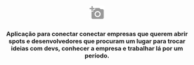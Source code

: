<h1 align="center">
    <img alt="" title="" src="frontend\src\assets\camera.svg" />
</h1>

<h3 align="center">Aplicação para conectar conectar empresas que querem abrir spots e desenvolvedores que procuram um lugar para trocar ideias com devs, conhecer a empresa e trabalhar lá por um período.</h3>

